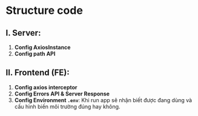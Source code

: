# Structure code

## I. Server:

1. **Config AxiosInstance**
2. **Config path API**

## II. Frontend (FE):

1. **Config axios interceptor**
2. **Config Errors API & Server Response**
3. **Config Environment `.env`**: Khi run app sẽ nhận biết được đang dùng và cấu hình biến môi trường đúng hay không.
